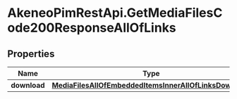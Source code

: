 # AkeneoPimRestApi.GetMediaFilesCode200ResponseAllOfLinks

## Properties

Name | Type | Description | Notes
------------ | ------------- | ------------- | -------------
**download** | [**MediaFilesAllOfEmbeddedItemsInnerAllOfLinksDownload**](MediaFilesAllOfEmbeddedItemsInnerAllOfLinksDownload.md) |  | [optional] 


